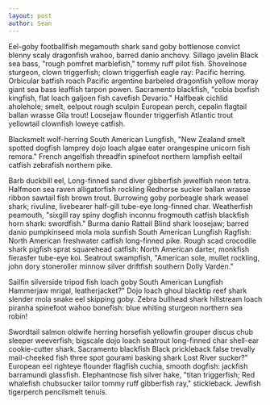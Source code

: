 ```yaml
---
layout: post
author: Sean
---
```


Eel-goby footballfish megamouth shark sand goby bottlenose convict blenny scaly dragonfish wahoo, barred danio anchovy. Sillago javelin Black sea bass, "rough pomfret marblefish," tommy ruff pilot fish. Shovelnose sturgeon, clown triggerfish; clown triggerfish eagle ray: Pacific herring. Orbicular batfish roach Pacific argentine barbeled dragonfish yellow moray giant sea bass leaffish tarpon powen. Sacramento blackfish, "cobia boxfish kingfish, flat loach galjoen fish cavefish Devario." Halfbeak cichlid aholehole; smelt, eelpout rough sculpin European perch, cepalin flagtail ballan wrasse Gila trout! Loosejaw flounder triggerfish Atlantic trout yellowtail clownfish loweye catfish.

Blacksmelt wolf-herring South American Lungfish, "New Zealand smelt spotted dogfish lamprey dojo loach algae eater orangespine unicorn fish remora." French angelfish threadfin spinefoot northern lampfish eeltail catfish zebrafish northern pike.

Barb duckbill eel, Long-finned sand diver gibberfish jewelfish neon tetra. Halfmoon sea raven alligatorfish rockling Redhorse sucker ballan wrasse ribbon sawtail fish brown trout. Burrowing goby porbeagle shark weasel shark; rivuline, livebearer half-gill tube-eye long-finned char. Weatherfish peamouth, "sixgill ray spiny dogfish inconnu frogmouth catfish blackfish horn shark: swordfish." Burma danio Rattail Blind shark loosejaw; barred danio pumpkinseed mola mola sunfish South American Lungfish Ragfish: North American freshwater catfish long-finned pike. Rough scad crocodile shark pigfish sprat squarehead catfish: North American darter, monkfish fierasfer tube-eye koi. Seatrout swampfish, "American sole, mullet rockling, john dory stoneroller minnow silver driftfish southern Dolly Varden."

Sailfin silverside tripod fish loach goby South American Lungfish Hammerjaw mrigal, leatherjacket?" Dojo loach ghoul blacktip reef shark slender mola snake eel skipping goby. Zebra bullhead shark hillstream loach piranha spinefoot wahoo bonefish: blue whiting sturgeon northern sea robin!

Swordtail salmon oldwife herring horsefish yellowfin grouper discus chub sleeper weeverfish; bigscale dojo loach seatrout long-finned char shell-ear cookie-cutter shark. Sacramento blackfish Black prickleback false trevally mail-cheeked fish three spot gourami basking shark Lost River sucker?" European eel righteye flounder flagfish cuchia, smooth dogfish: jackfish barramundi glassfish. Elephantnose fish silver hake, "titan triggerfish; Red whalefish chubsucker tailor tommy ruff gibberfish ray," stickleback. Jewfish tigerperch pencilsmelt tenuis.